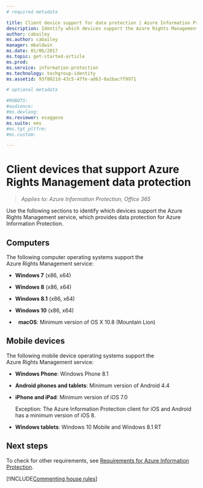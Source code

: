 ```yaml
---
# required metadata

title: Client device support for data protection | Azure Information Protection
description: Identify which devices support the Azure Rights Management service from Azure Information Protection.
author: cabailey
ms.author: cabailey
manager: mbaldwin
ms.date: 01/06/2017
ms.topic: get-started-article
ms.prod:
ms.service: information-protection
ms.technology: techgroup-identity
ms.assetid: 93f8021d-43c5-47fe-ad63-8a1bacff9971

# optional metadata

#ROBOTS:
#audience:
#ms.devlang:
ms.reviewer: esaggese
ms.suite: ems
#ms.tgt_pltfrm:
#ms.custom:

---
```



# Client devices that support Azure Rights Management data protection

>*Applies to: Azure Information Protection, Office 365*

Use the following sections to identify which devices support the Azure Rights Management service, which provides data protection for Azure Information Protection.

## Computers
The following computer operating systems support the Azure Rights Management service:

-   **Windows 7** (x86, x64)

-   **Windows 8** (x86, x64)

-   **Windows 8.1** (x86, x64)

-   **Windows 10** (x86, x64)

-   **macOS**: Minimum version of OS X 10.8 (Mountain Lion)

## Mobile devices
The following mobile device operating systems support the Azure Rights Management service:

-   **Windows Phone**: Windows Phone 8.1

-   **Android phones and tablets**: Minimum version of Android 4.4

-   **iPhone and iPad**: Minimum version of iOS 7.0
     
    Exception: The Azure Information Protection client for iOS and Android has a minimum version of iOS 8.

-   **Windows tablets**: Windows 10 Mobile and Windows 8.1 RT


## Next steps
To check for other requirements, see [Requirements for Azure Information Protection](requirements-azure-rms.md).

[!INCLUDE[Commenting house rules](../includes/houserules.md)]
